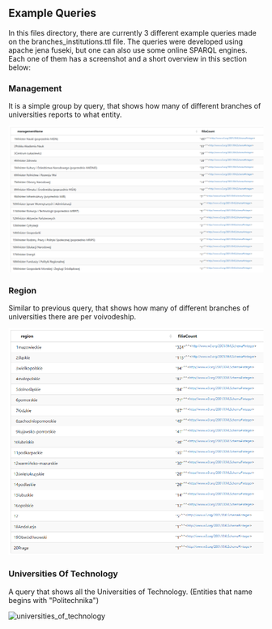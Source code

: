 ## Example Queries

In this files directory, there are currently 3 different example queries made on the branches_institutions.ttl file.
The queries were developed using apache jena fuseki, but one can also use some online SPARQL engines.
Each one of them has a screenshot and a short overview in this section below:


### Management

It is a simple group by query, that shows how many of different branches of universities reports to what entity.

![management_count](images/management_count_image.png)


### Region

Similar to previous query, that shows how many of different branches of universities there are per voivodeship.

![region_count](images/region_count_image.png)


### Universities Of Technology

A query that shows all the Universities of Technology. (Entities that name begins with "Politechnika")

![universities_of_technology](images/universities_of_technology.png)
